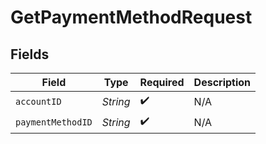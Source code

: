 # GetPaymentMethodRequest


## Fields

| Field              | Type               | Required           | Description        |
| ------------------ | ------------------ | ------------------ | ------------------ |
| `accountID`        | *String*           | :heavy_check_mark: | N/A                |
| `paymentMethodID`  | *String*           | :heavy_check_mark: | N/A                |